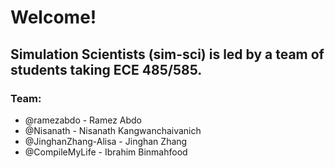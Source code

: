 # Welcome!
## Simulation Scientists (sim-sci) is led by a team of students taking ECE 485/585. 
### Team:
- @ramezabdo          - Ramez Abdo
- @Nisanath           - Nisanath Kangwanchaivanich
- @JinghanZhang-Alisa - Jinghan Zhang
- @CompileMyLife      - Ibrahim Binmahfood
